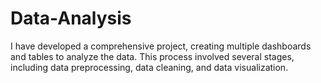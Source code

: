 # Data-Analysis
I have developed a comprehensive project, creating multiple dashboards and tables to analyze the data. This process involved several stages, including data preprocessing, data cleaning, and data visualization. 
